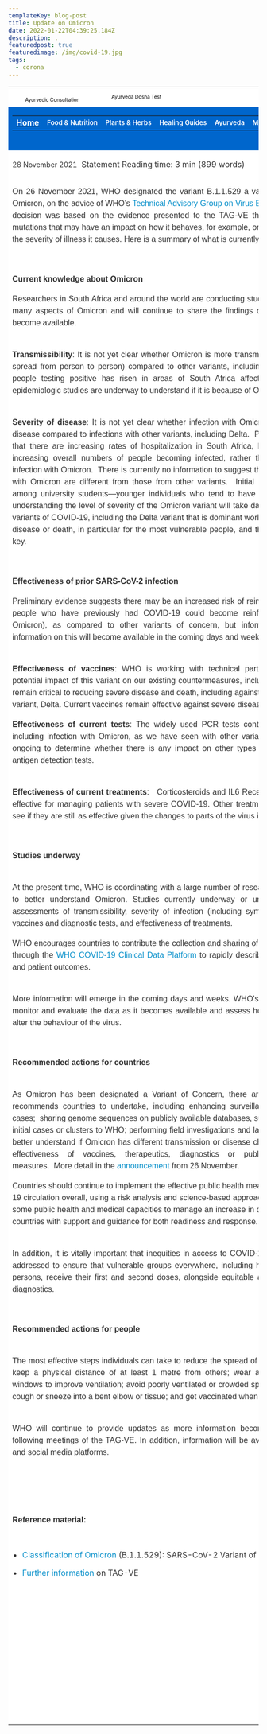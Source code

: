 ```yaml
---
templateKey: blog-post
title: Update on Omicron
date: 2022-01-22T04:39:25.184Z
description: .
featuredpost: true
featuredimage: /img/covid-19.jpg
tags:
  - corona
---
```

<html>

<head>
<meta http-equiv="Content-Language" content="en-us">
<meta http-equiv="Content-Type" content="text/html; charset=windows-1252">
<title>New Page 1</title>
</head>

<body>

<table border="0" width="96%" style="box-sizing: inherit; color: rgb(51, 51, 51); font-family: BlinkMacSystemFont, -apple-system, &quot;Segoe UI&quot;, Roboto, Oxygen, Ubuntu, Cantarell, &quot;Fira Sans&quot;, &quot;Droid Sans&quot;, &quot;Helvetica Neue&quot;, Helvetica, Arial, sans-serif; font-size: 16px; font-style: normal; font-variant-ligatures: normal; font-variant-caps: normal; font-weight: 400; letter-spacing: normal; orphans: 2; text-align: start; text-transform: none; white-space: normal; widows: 2; word-spacing: 0px; -webkit-text-stroke-width: 0px; background-color: rgb(255, 255, 255); text-decoration-thickness: initial; text-decoration-style: initial; text-decoration-color: initial;">
	<tbody style="box-sizing: inherit;">
		<tr style="box-sizing: inherit;">
			<td width="29%" bgcolor="#FFFFFF" style="box-sizing: inherit;" height="40">
			<ul id="menu-top-menu" class="menu" style="box-sizing: border-box; margin: 1em 0px 0px 2em; padding: 0px; list-style: outside none; font-size: 13px; outline: none; color: rgb(44, 47, 52); font-family: -apple-system, BlinkMacSystemFont, &quot;Segoe UI&quot;, Roboto, Oxygen, Oxygen-Sans, Ubuntu, Cantarell, &quot;Helvetica Neue&quot;, &quot;Open Sans&quot;, Arial, sans-serif; font-style: normal; font-variant-ligatures: normal; font-variant-caps: normal; font-weight: 400; letter-spacing: normal; orphans: 2; text-align: start; text-indent: 0px; text-transform: none; white-space: normal; widows: 2; word-spacing: 0px; -webkit-text-stroke-width: 0px; text-decoration-thickness: initial; text-decoration-style: initial; text-decoration-color: initial;">
				<li id="menu-item-38671" class="menu-item menu-item-type-custom menu-item-object-custom menu-item-38671" style="box-sizing: border-box; margin: 0px; padding: 0px; list-style-type: none; outline: none; text-align: justify; position: relative; display: block; float: left;">
				<a style="box-sizing: border-box; cursor: pointer; text-decoration: none; list-style-type: none; outline: none; transition: all 0.15s ease 0s; display: block; position: relative; background-color: #FFFFFF" href="https://ayurtimes.net/consult/">
				<font size="1" color="#000000">Ayurvedic Consultation</font></a></li>
			</ul>
			</td>
			<td width="12%" bgcolor="#FFFFFF" style="box-sizing: inherit;" height="40" colspan="2">
			<a target="_blank" rel="noopener" style="box-sizing: border-box; cursor: pointer; text-decoration: none; list-style-type: none; outline: none; transition: all 0.15s ease 0s; display: block; position: relative; background-color: #FFFFFF" href="https://ayurtimes.net/ayurveda-dosha-test/">
			<font size="1" color="#000000">Ayurveda Dosha Test</font></a></td>
			<td width="26%" bgcolor="#FFFFFF" style="box-sizing: inherit;" height="40">
			<a style="box-sizing: border-box; cursor: pointer; text-decoration: none; list-style-type: none; outline: none; transition: all 0.15s ease 0s; display: block; background-color: #FFFFFF" href="https://www.ayurtimes.com/ayur-times-app/">
			<font size="1" color="#000000">Download</font></a></td>
			<td width="10%" bgcolor="#FFFFFF" style="box-sizing: inherit;" height="40">
			<a style="box-sizing: border-box; cursor: pointer; text-decoration: none; list-style-type: none; outline: none 0px; transition: all 0.15s ease 0s; display: block; position: relative; z-index: 2; background-color: #FFFFFF">
			<font size="1" color="#000000">Disclaimer</font></a></td>
			<td width="14%" bgcolor="#FFFFFF" style="box-sizing: inherit;" height="40">
			<a style="box-sizing: border-box; cursor: pointer; text-decoration: none; list-style-type: none; outline: none 0px; transition: all 0.15s ease 0s; display: block; background-color: #FFFFFF">
			<font size="1" color="#000000">Terms &amp; Policies</font></a></td>
		</tr>
		<tr style="box-sizing: inherit;">
			<td bgcolor="#0066CC" style="box-sizing: inherit;" height="69" colspan="6">
			<table border="0" width="100%">
				<tr>
					<td><span style="background-color: #0066CC"><b>
					<font color="#FFFFFF"><a href="yogendrayurvedic.com.np">
					<font color="#FFFFFF"><span style="text-decoration: none">Home</span></font></a></font></b></span></td>
					<td>
					<a style="box-sizing: border-box; color: rgb(255, 255, 255) !important; cursor: pointer; text-decoration: none; list-style-type: none; outline: none; transition: all 0.15s ease 0s; display: block; position: relative; font-size: 13px; font-weight: 600; border: 0.07) none rgba(255; margin: 0px; padding-left: 14px; padding-right: 25px; padding-top: 0px; padding-bottom: 0px; background-color: #0066CC" href="https://www.ayurtimes.com/category/food-nutrition/">
					Food &amp; Nutrition</a></td>
					<td>
					<a style="box-sizing: border-box; color: rgb(255, 255, 255) !important; cursor: pointer; text-decoration: none; list-style-type: none; outline: none; transition: all 0.15s ease 0s; display: block; position: relative; font-size: 13px; font-weight: 600; border: 0.07) none rgba(255; margin: 0px; padding-left: 14px; padding-right: 25px; padding-top: 0px; padding-bottom: 0px; background-color: #0066CC" href="https://www.ayurtimes.com/category/plants-herbs/">
					Plants &amp; Herbs</a></td>
					<td>
					<a style="box-sizing: border-box; color: rgb(255, 255, 255) !important; cursor: pointer; text-decoration: none; list-style-type: none; outline: none; transition: all 0.15s ease 0s; display: block; position: relative; font-size: 13px; font-weight: 600; border: 0.07) none rgba(255; margin: 0px; padding-left: 14px; padding-right: 25px; padding-top: 0px; padding-bottom: 0px; background-color: #0066CC" href="https://www.ayurtimes.com/category/healing/">
					Healing Guides</a></td>
					<td>
					<a style="box-sizing: border-box; color: rgb(255, 255, 255) !important; cursor: pointer; text-decoration: none; list-style-type: none; outline: none; transition: all 0.15s ease 0s; display: block; position: relative; font-size: 13px; font-weight: 600; border: 0.07) none rgba(255; margin: 0px; padding-left: 14px; padding-right: 25px; padding-top: 0px; padding-bottom: 0px; background-color: #0066CC" href="https://www.ayurtimes.com/category/ayurveda/">
					Ayurveda</a></td>
					<td>
					<a style="box-sizing: border-box; color: rgb(255, 255, 255) !important; cursor: pointer; text-decoration: none; list-style-type: none; outline: none; transition: all 0.15s ease 0s; display: block; position: relative; font-size: 13px; font-weight: 600; border: 0.07) none rgba(255; margin: 0px; padding-left: 14px; padding-right: 25px; padding-top: 0px; padding-bottom: 0px; background-color: #0066CC">
					More</a></td>
					<td><span style="background-color: #0066CC">
					<select size="1" name="D1" style="box-sizing: inherit;" border="0">
					<option style="box-sizing: inherit;">Facebook</option>
					<option style="box-sizing: inherit;">Youtube</option>
					<option style="box-sizing: inherit;">Instagram</option>
					</select></span><input type="submit" value="Follow" name="B2" style="box-sizing: inherit; font-family: BlinkMacSystemFont, -apple-system, 'Segoe UI', Roboto, Oxygen, Ubuntu, Cantarell, 'Fira Sans', 'Droid Sans', 'Helvetica Neue', Helvetica, Arial, sans-serif; margin: 0px; background-color: #0066CC"></td>
					<td>
					<input name="T1" size="20" style="box-sizing: inherit; font-family: BlinkMacSystemFont, -apple-system, 'Segoe UI', Roboto, Oxygen, Ubuntu, Cantarell, 'Fira Sans', 'Droid Sans', 'Helvetica Neue', Helvetica, Arial, sans-serif; margin: 0px; background-color: #0066CC"><input type="submit" value="Search" name="B1" style="box-sizing: inherit; font-family: BlinkMacSystemFont, -apple-system, 'Segoe UI', Roboto, Oxygen, Ubuntu, Cantarell, 'Fira Sans', 'Droid Sans', 'Helvetica Neue', Helvetica, Arial, sans-serif; margin: 0px; background-color: #0066CC"></td>
				</tr>
			</table>
&nbsp;</td>
		</tr>
		<tr style="box-sizing: inherit;">
			<td rowspan="5" style="box-sizing: inherit;" colspan="2">
				<p align="justify">
				<span class="timestamp" style="box-sizing: border-box; font-size: 14px; line-height: 1.5; font-weight: normal;">28 November 2021</span>&nbsp;
											Statement
										Reading time:&nbsp;<span class="minutes" style="box-sizing: border-box;">3 
										min</span>&nbsp;<span class="wordCount" style="box-sizing: border-box;">(899 
										words)</span>
				<article class="sf-detail-body-wrapper" style="box-sizing: border-box; display: block; position: relative; width: 672.766px; float: left;">
				</p>
				<p style="box-sizing: border-box; font-family: Arial, Helvetica, sans-serif; font-size: 16px; line-height: 24px; letter-spacing: normal; font-style: normal; font-stretch: normal;" align="justify">On 26 November 2021,<strong style="box-sizing: border-box;">&nbsp;</strong>WHO 
								designated the variant B.1.1.529 a variant of 
								concern, named Omicron, on the advice of&nbsp;WHO’s&nbsp;<a style="box-sizing: border-box; color: rgb(0, 141, 201); text-decoration: none;" href="https://www.who.int/groups/technical-advisory-group-on-sars-cov-2-virus-evolution">Technical 
								Advisory Group on Virus Evolution</a>&nbsp;(TAG-VE).&nbsp;&nbsp;This 
								decision was based on the evidence presented to 
								the TAG-VE that&nbsp;Omicron&nbsp;has several mutations 
								that may have an impact on how it behaves, for 
								example, on&nbsp;how easily it spreads or the 
								severity of illness it causes.&nbsp;Here is a summary 
								of what is currently known.&nbsp;&nbsp;</p>
				<p style="box-sizing: border-box; font-family: Arial, Helvetica, sans-serif; font-size: 16px; line-height: 24px; letter-spacing: normal; font-style: normal; font-stretch: normal;" align="justify">
				<strong style="box-sizing: border-box;">&nbsp;</strong></p>
				<p style="box-sizing: border-box; font-family: Arial, Helvetica, sans-serif; font-size: 16px; line-height: 24px; letter-spacing: normal; font-style: normal; font-stretch: normal;" align="justify">
				<strong style="box-sizing: border-box;">Current 
								knowledge about Omicron&nbsp;</strong></p>
				<p style="box-sizing: border-box; font-family: Arial, Helvetica, sans-serif; font-size: 16px; line-height: 24px; letter-spacing: normal; font-style: normal; font-stretch: normal;" align="justify">Researchers in South Africa and around the world 
								are conducting studies to better understand many 
								aspects of Omicron and will continue to share 
								the findings of these studies as they become 
								available.&nbsp;&nbsp;<br style="box-sizing: border-box;">&nbsp;</p>
				<p style="box-sizing: border-box; font-family: Arial, Helvetica, sans-serif; font-size: 16px; line-height: 24px; letter-spacing: normal; font-style: normal; font-stretch: normal;" align="justify">
				<strong style="box-sizing: border-box;">Transmissibility</strong>:&nbsp;It is not yet clear 
								whether Omicron is more transmissible (e.g., 
								more easily spread from person to person) 
								compared to other variants, including Delta. The 
								number of people testing positive has risen in 
								areas of South Africa affected by this variant, 
								but epidemiologic studies are underway to 
								understand if it is because of Omicron or other 
								factors.&nbsp;&nbsp;<br style="box-sizing: border-box;">&nbsp;</p>
				<p style="box-sizing: border-box; font-family: Arial, Helvetica, sans-serif; font-size: 16px; line-height: 24px; letter-spacing: normal; font-style: normal; font-stretch: normal;" align="justify">
				<strong style="box-sizing: border-box;">Severity 
								of disease</strong>:&nbsp;It is not yet clear whether 
								infection with Omicron&nbsp;causes more severe 
								disease compared to infections with other 
								variants, including Delta.&nbsp;&nbsp;Preliminary data 
								suggests that there are increasing rates of 
								hospitalization in South Africa, but this may be 
								due to increasing overall numbers of people 
								becoming infected, rather than a result of 
								specific infection with Omicron.&nbsp;&nbsp;There is 
								currently no information to suggest that 
								symptoms associated with Omicron are different 
								from those from other variants.&nbsp;&nbsp;Initial 
								reported infections were among university 
								students—younger individuals who tend to have 
								more mild disease—but understanding the level of 
								severity of the Omicron variant will take days 
								to several weeks.&nbsp;&nbsp;All variants of COVID-19, 
								including the Delta variant that is dominant 
								worldwide, can cause severe disease or death, in 
								particular for the most vulnerable people, and 
								thus prevention is always key.&nbsp;</p>
				<p style="box-sizing: border-box; font-family: Arial, Helvetica, sans-serif; font-size: 16px; line-height: 24px; letter-spacing: normal; font-style: normal; font-stretch: normal;" align="justify">&nbsp;</p>
				<p style="box-sizing: border-box; font-family: Arial, Helvetica, sans-serif; font-size: 16px; line-height: 24px; letter-spacing: normal; font-style: normal; font-stretch: normal;" align="justify">
				<strong style="box-sizing: border-box;">Effectiveness of prior SARS-CoV-2 infection&nbsp;</strong></p>
				<p style="box-sizing: border-box; font-family: Arial, Helvetica, sans-serif; font-size: 16px; line-height: 24px; letter-spacing: normal; font-style: normal; font-stretch: normal;" align="justify">Preliminary evidence suggests there may be an 
								increased risk of reinfection with Omicron (ie, 
								people who have previously had COVID-19 could 
								become reinfected more easily with Omicron), as 
								compared to other variants of concern, but 
								information is limited. More information on this 
								will become available in the coming days and 
								weeks.&nbsp;<br style="box-sizing: border-box;">&nbsp;</p>
				<p style="box-sizing: border-box; font-family: Arial, Helvetica, sans-serif; font-size: 16px; line-height: 24px; letter-spacing: normal; font-style: normal; font-stretch: normal;" align="justify">
				<strong style="box-sizing: border-box;">Effectiveness of vaccines</strong>: WHO is 
								working with technical partners to understand 
								the potential impact of this variant on our 
								existing countermeasures, including vaccines. 
								Vaccines remain critical to reducing severe 
								disease and death, including against the 
								dominant circulating variant, Delta. Current 
								vaccines remain effective against severe disease 
								and death.&nbsp;&nbsp;&nbsp;</p>
				<p style="box-sizing: border-box; font-family: Arial, Helvetica, sans-serif; font-size: 16px; line-height: 24px; letter-spacing: normal; font-style: normal; font-stretch: normal;" align="justify">
				<strong style="box-sizing: border-box;">Effectiveness of current tests</strong>:&nbsp;The 
								widely used PCR tests continue to detect 
								infection, including infection with Omicron, as 
								we have seen with other variants as well. 
								Studies are ongoing to determine whether there 
								is any impact on other types of tests, including 
								rapid antigen detection tests.&nbsp;&nbsp;<br style="box-sizing: border-box;">&nbsp;</p>
				<p style="box-sizing: border-box; font-family: Arial, Helvetica, sans-serif; font-size: 16px; line-height: 24px; letter-spacing: normal; font-style: normal; font-stretch: normal;" align="justify">
				<strong style="box-sizing: border-box;">Effectiveness of current treatments</strong>:&nbsp;&nbsp; 
								Corticosteroids and IL6 Receptor Blockers will 
								still be effective for managing patients with 
								severe COVID-19. Other treatments will be 
								assessed to see if they are still as effective 
								given the changes to parts of the virus in the 
								Omicron variant.&nbsp;&nbsp;</p>
				<p style="box-sizing: border-box; font-family: Arial, Helvetica, sans-serif; font-size: 16px; line-height: 24px; letter-spacing: normal; font-style: normal; font-stretch: normal;" align="justify">&nbsp;</p>
				<p style="box-sizing: border-box; font-family: Arial, Helvetica, sans-serif; font-size: 16px; line-height: 24px; letter-spacing: normal; font-style: normal; font-stretch: normal;" align="justify">
				<strong style="box-sizing: border-box;">Studies 
								underway</strong>&nbsp;<br style="box-sizing: border-box;">&nbsp;</p>
				<p style="box-sizing: border-box; font-family: Arial, Helvetica, sans-serif; font-size: 16px; line-height: 24px; letter-spacing: normal; font-style: normal; font-stretch: normal;" align="justify">At the present time, WHO is coordinating with a 
								large number of researchers around the world to 
								better understand Omicron. Studies currently 
								underway or underway shortly include assessments 
								of transmissibility, severity of infection 
								(including symptoms), performance of vaccines 
								and diagnostic tests, and effectiveness of 
								treatments.&nbsp;&nbsp;&nbsp;&nbsp;</p>
				<p style="box-sizing: border-box; font-family: Arial, Helvetica, sans-serif; font-size: 16px; line-height: 24px; letter-spacing: normal; font-style: normal; font-stretch: normal;" align="justify">WHO encourages countries to contribute the 
								collection and sharing of hospitalized patient 
								data through the&nbsp;<a style="box-sizing: border-box; color: rgb(0, 141, 201); text-decoration: none;" href="https://www.who.int/teams/health-care-readiness/covid-19/data-platform">WHO 
								COVID-19 Clinical Data Platform</a>&nbsp;to rapidly 
								describe clinical characteristics and patient 
								outcomes.&nbsp;&nbsp;<br style="box-sizing: border-box;">&nbsp;</p>
				<p style="box-sizing: border-box; font-family: Arial, Helvetica, sans-serif; font-size: 16px; line-height: 24px; letter-spacing: normal; font-style: normal; font-stretch: normal;" align="justify">More information will emerge in the coming days 
								and weeks. WHO’s TAG-VE will continue to monitor 
								and evaluate the data as it becomes available 
								and assess how mutations in Omicron alter the 
								behaviour of the virus.&nbsp;&nbsp;</p>
				<p style="box-sizing: border-box; font-family: Arial, Helvetica, sans-serif; font-size: 16px; line-height: 24px; letter-spacing: normal; font-style: normal; font-stretch: normal;" align="justify">&nbsp;</p>
				<p style="box-sizing: border-box; font-family: Arial, Helvetica, sans-serif; font-size: 16px; line-height: 24px; letter-spacing: normal; font-style: normal; font-stretch: normal;" align="justify">
				<strong style="box-sizing: border-box;">Recommended actions for countries&nbsp;</strong><br style="box-sizing: border-box;">&nbsp;</p>
				<p style="box-sizing: border-box; font-family: Arial, Helvetica, sans-serif; font-size: 16px; line-height: 24px; letter-spacing: normal; font-style: normal; font-stretch: normal;" align="justify">As Omicron has been designated a Variant of 
								Concern, there are several actions WHO 
								recommends countries to undertake, including 
								enhancing surveillance and sequencing of 
								cases;&nbsp;&nbsp;sharing genome sequences on publicly 
								available databases, such as GISAID; reporting 
								initial cases or clusters to WHO; performing 
								field investigations and laboratory assessments 
								to better understand if Omicron has different 
								transmission or disease characteristics, or 
								impacts effectiveness of vaccines, therapeutics, 
								diagnostics or public health and social 
								measures.&nbsp;&nbsp;More detail in&nbsp;the<a style="box-sizing: border-box; color: rgb(0, 141, 201); text-decoration: none;" href="https://www.who.int/news/item/26-11-2021-classification-of-omicron-(b.1.1.529)-sars-cov-2-variant-of-concern">&nbsp;announcement</a>&nbsp;from 
								26 November.<em style="box-sizing: border-box;">&nbsp;</em>&nbsp;</p>
				<p style="box-sizing: border-box; font-family: Arial, Helvetica, sans-serif; font-size: 16px; line-height: 24px; letter-spacing: normal; font-style: normal; font-stretch: normal;" align="justify">Countries should continue to implement the 
								effective public health measures to reduce 
								COVID-19 circulation overall, using a risk 
								analysis and science-based approach<em style="box-sizing: border-box;">.&nbsp;</em>They 
								should increase some public health and medical 
								capacities to manage an increase in cases.&nbsp;&nbsp;WHO 
								is providing countries with support and guidance 
								for both readiness and response.&nbsp;&nbsp;<br style="box-sizing: border-box;">&nbsp;</p>
				<p style="box-sizing: border-box; font-family: Arial, Helvetica, sans-serif; font-size: 16px; line-height: 24px; letter-spacing: normal; font-style: normal; font-stretch: normal;" align="justify">In addition, it is vitally important that 
								inequities in access to COVID-19 vaccines are 
								urgently addressed to ensure that vulnerable 
								groups everywhere, including health workers and 
								older persons, receive their first and second 
								doses, alongside equitable access to treatment 
								and diagnostics.&nbsp;<strong style="box-sizing: border-box;">&nbsp;</strong></p>
				<p style="box-sizing: border-box; font-family: Arial, Helvetica, sans-serif; font-size: 16px; line-height: 24px; letter-spacing: normal; font-style: normal; font-stretch: normal;" align="justify">&nbsp;</p>
				<p style="box-sizing: border-box; font-family: Arial, Helvetica, sans-serif; font-size: 16px; line-height: 24px; letter-spacing: normal; font-style: normal; font-stretch: normal;" align="justify">
				<strong style="box-sizing: border-box;">Recommended actions for people&nbsp;</strong><br style="box-sizing: border-box;">&nbsp;</p>
				<p style="box-sizing: border-box; font-family: Arial, Helvetica, sans-serif; font-size: 16px; line-height: 24px; letter-spacing: normal; font-style: normal; font-stretch: normal;" align="justify">The most effective steps individuals can take to 
								reduce the spread of the COVID-19 virus is to 
								keep a physical distance of at least 1 metre 
								from others; wear a well-fitting mask; open 
								windows to improve ventilation; avoid poorly 
								ventilated or crowded spaces; keep hands clean; 
								cough or sneeze into a bent elbow or tissue; and 
								get vaccinated when it’s their turn.&nbsp;&nbsp;<br style="box-sizing: border-box;">&nbsp;</p>
				<p style="box-sizing: border-box; font-family: Arial, Helvetica, sans-serif; font-size: 16px; line-height: 24px; letter-spacing: normal; font-style: normal; font-stretch: normal;" align="justify">WHO will continue to provide updates as more 
								information becomes available, including 
								following meetings of the TAG-VE. In addition, 
								information will be available on WHO’s digital 
								and social media platforms.&nbsp;</p>
				<h2 style="box-sizing: border-box; font-family: Arial, Helvetica, sans-serif; line-height: 28px; letter-spacing: normal; font-weight: 700; font-style: normal; font-stretch: normal; font-size: 25px;" align="justify">
				<strong style="box-sizing: border-box;">&nbsp;</strong><br style="box-sizing: border-box;">&nbsp;</h2>
				<p style="box-sizing: border-box; font-family: Arial, Helvetica, sans-serif; font-size: 16px; line-height: 24px; letter-spacing: normal; font-style: normal; font-stretch: normal;" align="justify">
				<strong style="box-sizing: border-box;">Reference material:&nbsp;</strong>&nbsp;</p>
				<ul style="box-sizing: border-box; display: block; width: 672.766px; padding-left: 20px; float: inherit;">
					<li style="box-sizing: border-box;">
					<p align="justify">
					<a style="box-sizing: border-box; color: rgb(0, 141, 201); text-decoration: none;" href="https://www.who.int/news/item/26-11-2021-classification-of-omicron-(b.1.1.529)-sars-cov-2-variant-of-concern">Classification of Omicron</a>&nbsp;(B.1.1.529): 
									SARS-CoV-2 Variant of Concern&nbsp;</li>
					<li style="box-sizing: border-box;">
					<p align="justify">
					<a style="box-sizing: border-box; color: rgb(0, 141, 201); text-decoration: none;" href="https://www.who.int/groups/technical-advisory-group-on-sars-cov-2-virus-evolution">Further information</a>&nbsp;on TAG-VE&nbsp;</li>
				</ul></article>
				<h2 class="post-title" style="box-sizing: border-box; margin: 0px; padding: 0px; font-size: 14px; font-weight: 600; color: rgb(54, 54, 54); line-height: 1.4; list-style-type: none; outline: none; font-family: Poppins; border: 0px none;" align="justify">&nbsp;</h2>
				<p align="justify">&nbsp;&nbsp;</p>
				<li class="post-item  tie-standard" style="box-sizing: border-box; margin: 24px 0px 0px; padding: 0px 16.25px; list-style-type: none; outline: none; text-align: justify; float: none; width: 406.625px; vertical-align: top; border: 0px none; display: inline-block !important;">
			<p style="box-sizing: inherit; margin: 0px 0px 1em; padding: 0px;">&nbsp;</p>
			<p style="box-sizing: inherit; margin: 0px 0px 1em; padding: 0px;">&nbsp;</p>
			<p style="box-sizing: inherit; margin: 0px 0px 1em; padding: 0px;">&nbsp;</p>
			<p style="box-sizing: inherit; margin: 0px 0px 1em; padding: 0px;">&nbsp;</p>
			<p style="box-sizing: inherit; margin: 0px; padding: 0px;">&nbsp;</li>
			</td>
			<td rowspan="5" style="box-sizing: inherit;" colspan="2">
				&nbsp;</td>
			<td colspan="2" height="111" style="box-sizing: inherit;">

<table border="0" width="100%">
	<tr>
		<td bgcolor="#008DC9">
		<p class="MsoNormal" style="margin-bottom:0in;margin-bottom:.0001pt;line-height:
normal">&nbsp;</p>
		<p class="MsoNormal" style="margin-bottom:0in;margin-bottom:.0001pt;line-height:
normal"><img src="http://angertoolsbook.com/wp-content/uploads/2021/06/anger2.jpeg" alt="Anger Tools – Live Spiritually free" jsaction="load:XAeZkd;" jsname="HiaYvf" class="n3VNCb" data-noaft="1" style="width: 242px; height: 317px; margin: 0px"></p>
		<p class="MsoNormal" style="margin-bottom:0in;margin-bottom:.0001pt;line-height:
normal"><span style="font-family: 'Segoe UI',sans-serif; color: #333333">
		<b><span style="color: #FFFFFF; text-decoration:none">
		<a style="text-underline: single" href="https://www.yogendrayurvedic.com.np/blog/2021-06-08-anger-and-hostility/">
		<font color="#FFFFFF">Anger and Hostility</font></a></span></b>&nbsp;•June 
		08, 2021</span></p>
		<p class="MsoNormal" style="margin-bottom:0in;margin-bottom:.0001pt;line-height:
normal" align="justify"><font color="#FFFFFF">
		<span style="font-family: 'Segoe UI',sans-serif; ">
		Anger and hostility Pitta is necessary for right understanding and, but 
		when it gets disturb or out of balance, it creates misunderstanding and 
		wrong judgement, leading to anger and hostility. The aim is to bring the 
		pit back to its normal constitutional function. Here are several simple 
		home remedies to cool down that hot with the and keep temper under 
		control. Diet Perhaps most important, an…<br>
		<br>
		</span></font>
		<span style="font-family: 'Segoe UI',sans-serif; color: #333333">
		<a style="color: blue; text-decoration: underline; text-underline: single" href="https://www.yogendrayurvedic.com.np/blog/2021-06-08-anger-and-hostility/">
		<span style="color: #FFFFFF">Keep Reading &#8594;</span></a></span><font color="#FFFFFF"><span style="font-family: 'Segoe UI',sans-serif; "> 
		&nbsp;</span></font></td>
	</tr>
	<tr>
		<td bgcolor="#008DC9">
		<p class="MsoNormal" style="margin-bottom:0in;margin-bottom:.0001pt;line-height:
normal">&nbsp;</p>
		<p class="MsoNormal" style="margin-bottom:0in;margin-bottom:.0001pt;line-height:
normal"><img src="https://images.everydayhealth.com/images/how-to-cope-with-anxiety-and-depression-722x406.jpg" alt="How to Cope With Anxiety and Depression | Everyday Health" jsaction="load:XAeZkd;" jsname="HiaYvf" class="n3VNCb" data-noaft="1" style="width: 291px; height: 169px; margin: 0px"></p>
		<p class="MsoNormal" style="margin-bottom:0in;margin-bottom:.0001pt;line-height:
normal"><span style="font-family: 'Segoe UI',sans-serif; color: #333333">
		<a style="color: blue; text-underline: single" href="https://www.yogendrayurvedic.com.np/blog/2021-06-05-7-ways-to-deal-with-anxiety/">
		<b><span style="color: #FFFFFF; text-decoration:none">7 Ways to Deal 
		with Anxiety</span></b></a>&nbsp;•June 05, 2021</span></p>
		<p class="MsoNormal" style="margin-bottom:0in;margin-bottom:.0001pt;line-height:
normal" align="justify">
		<span style="font-family: 'Segoe UI',sans-serif; color: #FFFFFF">
		Do you Suffer from Anxiety? Anxiety which often is associated with 
		insomnia and feeling of fear is due primarily to aggravation of vata 
		dosa in the nervous system. There are several effective Ayurvedic 
		remedies to pacify vata heal anxiety Heal anxiety and fear and improve 
		your sleep. Relaxing bath A warm bath of ginger and baking soda will 
		help you pacify anxiety. Ginger -one third cup Baking…<br>
		<br>
&nbsp;</span></p>
		<p class="MsoNormal" style="margin-bottom:0in;margin-bottom:.0001pt;line-height:
normal"><span style="font-family: 'Segoe UI',sans-serif; color: #333333">
		<br>
		<br>
		<a style="color: blue; text-decoration: underline; text-underline: single" href="https://www.yogendrayurvedic.com.np/blog/2021-06-05-5-home-remedies-for-fever/">
		<span style="color: #FFFFFF; text-decoration: none">Keep Reading &#8594;</span></a></span></p>
		<span style="line-height: 115%; font-family: 'Segoe UI',sans-serif; color: #333333">
		&nbsp;</span><p>&nbsp;</td>
	</tr>
	<tr>
		<td bgcolor="#008DC9">
		<p class="MsoNormal" style="margin-bottom:0in;margin-bottom:.0001pt;line-height:
normal"><img src="https://media.istockphoto.com/vectors/fat-man-try-to-devour-all-junk-food-in-one-time-with-lifting-a-tray-vector-id984910524?k=20&m=984910524&s=612x612&w=0&h=HsvieZishCepPTyaYjb8jWFakTgJ6ciDGh4ohFvWoeE=" alt="1,765 Over Eating Illustrations &amp;amp; Clip Art - iStock" jsaction="load:XAeZkd;" jsname="HiaYvf" class="n3VNCb" data-noaft="1" style="width: 297px; height: 212px; margin: 0px"></p>
		<p class="MsoNormal" style="margin-bottom:0in;margin-bottom:.0001pt;line-height:
normal">&nbsp;</p>
		<p class="MsoNormal" style="margin-bottom:0in;margin-bottom:.0001pt;line-height:
normal"><span style="font-family: 'Segoe UI',sans-serif; color: #333333">
		<a style="color: blue; text-underline: single" href="https://www.yogendrayurvedic.com.np/blog/2021-06-05-7-ways-to-stop-overeating/">
		<b><span style="color: #FFFFFF; text-decoration: none">7 Ways To Stop 
		Overeating</span></b></a>&nbsp;•June 05, 2021</span></p>
		<p class="MsoNormal" style="margin-bottom:0in;margin-bottom:.0001pt;line-height:
normal" align="justify"><font color="#FFFFFF">
		<span style="font-family: 'Segoe UI',sans-serif">Can Emotional Factors 
		Cause Overeating? Because of hard work specially physical labor, some 
		people need to eat a large amount of food to replenish the body. In such 
		individuals over eating may occasionally occur. But most overeating take 
		place because of emotional factors and that is what we will be 
		considering here. Food nourishes the body and love nourishes the soul. 
		When you are with a loving…<br>
		<br>
		</span></font>
		<span style="font-family: 'Segoe UI',sans-serif; color: #333333">
		<a style="color: blue; text-decoration: underline; text-underline: single" href="https://www.yogendrayurvedic.com.np/blog/2021-06-05-7-ways-to-stop-overeating/">
		<span style="color: #FFFFFF; text-decoration: none">Keep Reading &#8594;</span></a></span></p>
		<p class="MsoNormal" style="margin-bottom:0in;margin-bottom:.0001pt;line-height:
normal">&nbsp;</p>
		<p>&nbsp;</td>
	</tr>
	<tr>
		<td bgcolor="#008DC9">
		<p class="MsoNormal" style="margin-bottom:0in;margin-bottom:.0001pt;line-height:
normal">&nbsp;</p>
		<p class="MsoNormal" style="margin-bottom:0in;margin-bottom:.0001pt;line-height:
normal"><img src="https://cdn.cdnparenting.com/articles/2019/03/03152539/1135057226-H.jpg" alt="12 Amazing Home Remedies for Indigestion Relief" jsaction="load:XAeZkd;" jsname="HiaYvf" class="n3VNCb" data-noaft="1" style="width: 321px; height: 213px; margin: 0px"></p>
		<p class="MsoNormal" style="margin-bottom:0in;margin-bottom:.0001pt;line-height:
normal"><span style="font-family: 'Segoe UI',sans-serif; color: #333333">
		<a style="color: blue; text-underline: single" href="https://www.yogendrayurvedic.com.np/blog/2021-06-05-indigestion/">
		<b><span style="color: #FFFFFF; text-decoration:none">Indigestion</span></b></a>&nbsp;•June 
		05, 2021</span></p>
		<p class="MsoNormal" style="margin-bottom:0in;margin-bottom:.0001pt;line-height:
normal" align="justify"><font color="#FFFFFF">
		<span style="font-family: 'Segoe UI',sans-serif; ">
		What Causes Indigestion? The effectiveness of your digestion depends on 
		the strength of your digestive fire Agni. If your food intake is large 
		in quantity and heavy, very liquid, or quite dense in quality, these 
		properties are antagonistic to the properties of gastric fire and can 
		slow the normal function of the Agni leading to indigestion. Emotional 
		eating-eating for emotional reason when the…<br>
		<br>
		</span></font>
		<span style="font-family: 'Segoe UI',sans-serif; color: #333333">
		<a style="color: blue; text-decoration: underline; text-underline: single" href="https://www.yogendrayurvedic.com.np/blog/2021-06-05-indigestion/">
		<span style="color: #FFFFFF; text-decoration: none">Keep Reading &#8594;</span></a></span></p>
		<p>&nbsp;</td>
	</tr>
</table>

```

```

</table>

</body>

</html>